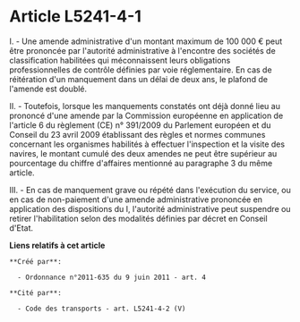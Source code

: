 # Article L5241-4-1

I. - Une amende administrative d'un montant maximum de 100 000 € peut être prononcée par l'autorité administrative à
l'encontre des sociétés de classification habilitées qui méconnaissent leurs obligations professionnelles de contrôle
définies par voie réglementaire. En cas de réitération d'un manquement dans un délai de deux ans, le plafond de l'amende est
doublé.

II. - Toutefois, lorsque les manquements constatés ont déjà donné lieu au prononcé d'une amende par la Commission européenne
en application de l'article 6 du règlement (CE) n° 391/2009 du Parlement européen et du Conseil du 23 avril 2009 établissant
des règles et normes communes concernant les organismes habilités à effectuer l'inspection et la visite des navires, le
montant cumulé des deux amendes ne peut être supérieur au pourcentage du chiffre d'affaires mentionné au paragraphe 3 du même
article.

III. - En cas de manquement grave ou répété dans l'exécution du service, ou en cas de non-paiement d'une amende
administrative prononcée en application des dispositions du I, l'autorité administrative peut suspendre ou retirer
l'habilitation selon des modalités définies par décret en Conseil d'Etat.

**Liens relatifs à cet article**

	**Créé par**:

	  - Ordonnance n°2011-635 du 9 juin 2011 - art. 4

	**Cité par**:

	  - Code des transports - art. L5241-4-2 (V)
